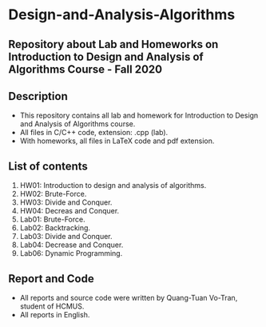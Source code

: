 # Design-and-Analysis-Algorithms    
Repository about Lab and Homeworks on Introduction to Design and Analysis of Algorithms Course - Fall 2020    
---
## Description   
- This repository contains all lab and homework for Introduction to Design and Analysis of Algorithms course.  
- All files in C/C++ code, extension: .cpp (lab).  
- With homeworks, all files in LaTeX code and pdf extension.  
## List of contents  
1. HW01: Introduction to design and analysis of algorithms.  
2. HW02: Brute-Force.   
3. HW03: Divide and Conquer.  
4. HW04: Decreas and Conquer.  
5. Lab01: Brute-Force.   
6. Lab02: Backtracking.   
7. Lab03: Divide and Conquer.   
8. Lab04: Decrease and Conquer.   
9. Lab06: Dynamic Programming.   
## Report and Code   
- All reports and source code were written by Quang-Tuan Vo-Tran, student of HCMUS. 
- All reports in English.   
